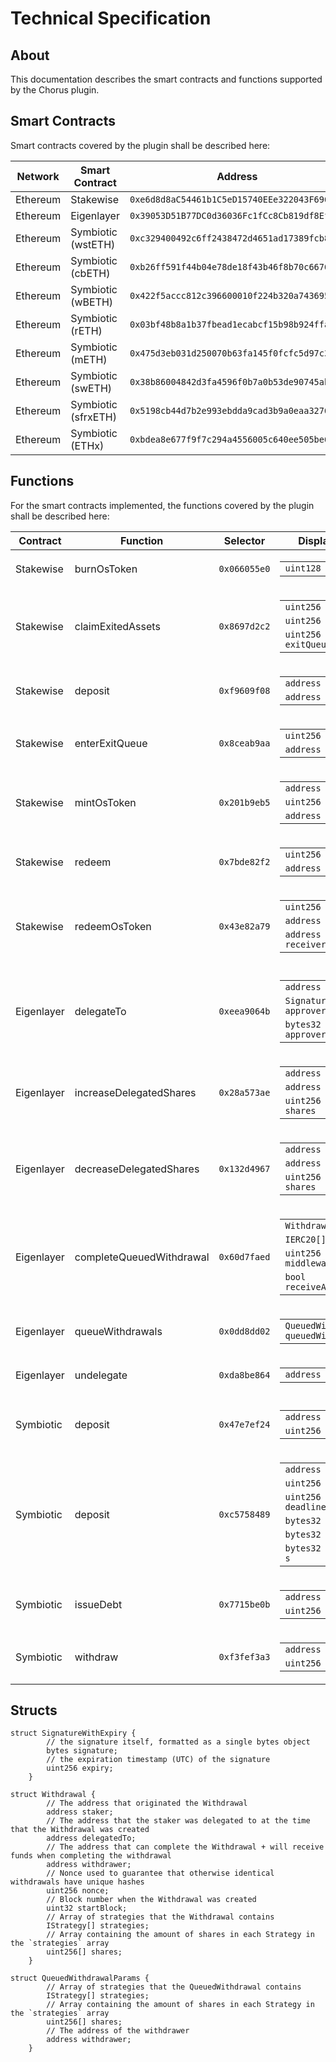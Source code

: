 # Technical Specification

## About

This documentation describes the smart contracts and functions supported by the Chorus plugin.

## Smart Contracts

Smart contracts covered by the plugin shall be described here:

|  Network | Smart Contract      | Address |
|   ----   |      ----           |   ---   |
| Ethereum | Stakewise           | `0xe6d8d8aC54461b1C5eD15740EEe322043F696C08` |
| Ethereum | Eigenlayer          | `0x39053D51B77DC0d36036Fc1fCc8Cb819df8Ef37A` |
| Ethereum | Symbiotic (wstETH)  | `0xc329400492c6ff2438472d4651ad17389fcb843a` |
| Ethereum | Symbiotic (cbETH)   | `0xb26ff591f44b04e78de18f43b46f8b70c6676984` |
| Ethereum | Symbiotic (wBETH)   | `0x422f5accc812c396600010f224b320a743695f85` |
| Ethereum | Symbiotic (rETH)    | `0x03bf48b8a1b37fbead1ecabcf15b98b924ffa5ac` |
| Ethereum | Symbiotic (mETH)    | `0x475d3eb031d250070b63fa145f0fcfc5d97c304a` |
| Ethereum | Symbiotic (swETH)   | `0x38b86004842d3fa4596f0b7a0b53de90745ab654` |
| Ethereum | Symbiotic (sfrxETH) | `0x5198cb44d7b2e993ebdda9cad3b9a0eaa32769d2` |
| Ethereum | Symbiotic (ETHx)    | `0xbdea8e677f9f7c294a4556005c640ee505be6925` |

## Functions

For the smart contracts implemented, the functions covered by the plugin shall be described here:

|Contract |    Function   | Selector  | Displayed Parameters |
|   ---   |    ---        | ---       | --- |
|Stakewise  | burnOsToken | `0x066055e0`| <table><tbody> <tr><td><code>uint128 osTokenShares</code></td></tr> </tbody></table> |
|Stakewise  | claimExitedAssets | `0x8697d2c2`| <table><tbody> <tr><td><code>uint256 positionTicket</code></td></tr> <tr><td><code>uint256 timestamp</code></td></tr> <tr><td><code>uint256 exitQueueIndex</code></td></tr></tbody></table> |
|Stakewise  | deposit | `0xf9609f08`| <table><tbody> <tr><td><code>address receiver</code></td></tr> <tr><td><code>address referrer</code></td></tr> </tbody></table> |
|Stakewise  | enterExitQueue | `0x8ceab9aa`| <table><tbody> <tr><td><code>uint256 shares</code></td></tr> <tr><td><code>address receiver</code></td></tr> </tbody></table> |
|Stakewise  | mintOsToken | `0x201b9eb5`| <table><tbody> <tr><td><code>address receiver</code></td></tr> <tr><td><code>uint256 osTokenShares</code></td></tr> <tr><td><code>address referrer</code></td></tr> </tbody></table> |
|Stakewise  | redeem | `0x7bde82f2`| <table><tbody> <tr><td><code>uint256 shares</code></td></tr> <tr><td><code>address receiver</code></td></tr> </tbody></table> |
|Stakewise  | redeemOsToken | `0x43e82a79`| <table><tbody> <tr><td><code>uint256 osTokenShares</code></td></tr> <tr><td><code>address owner</code></td></tr> <tr><td><code>address receiver</code></td></tr></tbody></table> |
|||||
|Eigenlayer  | delegateTo | `0xeea9064b`| <table><tbody> <tr><td><code>address operator</code></td></tr> <tr><td><code>SignatureWithExpiry approverSignatureAndExpiry</code></td></tr> <tr><td><code>bytes32 approverSalt</code></td></tr> </tbody></table> |
|Eigenlayer  | increaseDelegatedShares | `0x28a573ae`| <table><tbody> <tr><td><code>address staker</code></td></tr> <tr><td><code>address strategy</code></td></tr> <tr><td><code>uint256 shares</code></td></tr> </tbody></table> |
|Eigenlayer  | decreaseDelegatedShares | `0x132d4967`| <table><tbody> <tr><td><code>address staker</code></td></tr> <tr><td><code>address strategy</code></td></tr> <tr><td><code>uint256 shares</code></td></tr> </tbody></table> |
|Eigenlayer  | completeQueuedWithdrawal | `0x60d7faed`| <table><tbody> <tr><td><code>Withdrawal withdrawal</code></td></tr> <tr><td><code>IERC20[] tokens</code></td></tr> <tr><td><code>uint256 middlewareTimesIndex</code></td></tr> <tr><td><code>bool receiveAsTokens</code></td></tr> </tbody></table> |
|Eigenlayer  | queueWithdrawals           | `0x0dd8dd02`| <table><tbody> <tr><td><code>QueuedWithdrawalParams[] queuedWithdrawalParams</code></td></tr> </tbody></table> |
|Eigenlayer  | undelegate | `0xda8be864`| <table><tbody> <tr><td><code>address staker</code></td></tr> </tbody></table> |
|||||
|Symbiotic  | deposit | `0x47e7ef24`| <table><tbody> <tr><td><code>address recipient</code></td></tr> <tr><td><code>uint256 amount</code></td></tr> </tbody></table> |
|Symbiotic  | deposit | `0xc5758489`| <table><tbody> <tr><td><code>address recipient</code></td></tr> <tr><td><code>uint256 amount</code></td></tr> <tr><td><code>uint256 deadline</code></td></tr> <tr><td><code>bytes32 v</code></td></tr> <tr><td><code>bytes32 r</code></td></tr> <tr><td><code>bytes32 s</code></td></tr></tbody></table> |
|Symbiotic  | issueDebt | `0x7715be0b`| <table><tbody> <tr><td><code>address recipient</code></td></tr> <tr><td><code>uint256 amount</code></td></tr> </tbody></table> |
|Symbiotic  | withdraw | `0xf3fef3a3`| <table><tbody> <tr><td><code>address recipient</code></td></tr> <tr><td><code>uint256 amount</code></td></tr> </tbody></table> |

## Structs

```solidity
struct SignatureWithExpiry {
        // the signature itself, formatted as a single bytes object
        bytes signature;
        // the expiration timestamp (UTC) of the signature
        uint256 expiry;
    }
```

```solidity
struct Withdrawal {
        // The address that originated the Withdrawal
        address staker;
        // The address that the staker was delegated to at the time that the Withdrawal was created
        address delegatedTo;
        // The address that can complete the Withdrawal + will receive funds when completing the withdrawal
        address withdrawer;
        // Nonce used to guarantee that otherwise identical withdrawals have unique hashes
        uint256 nonce;
        // Block number when the Withdrawal was created
        uint32 startBlock;
        // Array of strategies that the Withdrawal contains
        IStrategy[] strategies;
        // Array containing the amount of shares in each Strategy in the `strategies` array
        uint256[] shares;
    }
```

```solidity
struct QueuedWithdrawalParams {
        // Array of strategies that the QueuedWithdrawal contains
        IStrategy[] strategies;
        // Array containing the amount of shares in each Strategy in the `strategies` array
        uint256[] shares;
        // The address of the withdrawer
        address withdrawer;
    }
```
